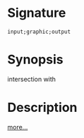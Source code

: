 # Signature
```vikid-signature
input;graphic;output
```

# Synopsis
intersection with

# Description

[more...](https://en.wikipedia.org/wiki/Intersection_(set_theory))